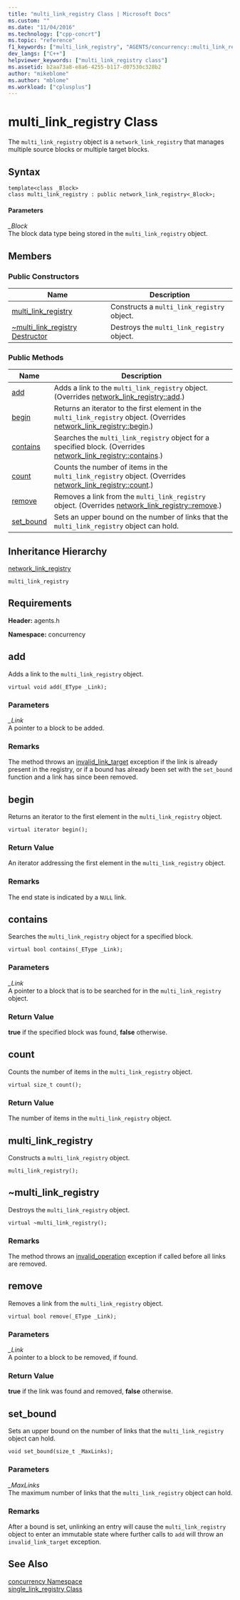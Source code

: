 ```yaml
---
title: "multi_link_registry Class | Microsoft Docs"
ms.custom: ""
ms.date: "11/04/2016"
ms.technology: ["cpp-concrt"]
ms.topic: "reference"
f1_keywords: ["multi_link_registry", "AGENTS/concurrency::multi_link_registry", "AGENTS/concurrency::multi_link_registry::multi_link_registry", "AGENTS/concurrency::multi_link_registry::add", "AGENTS/concurrency::multi_link_registry::begin", "AGENTS/concurrency::multi_link_registry::contains", "AGENTS/concurrency::multi_link_registry::count", "AGENTS/concurrency::multi_link_registry::remove", "AGENTS/concurrency::multi_link_registry::set_bound"]
dev_langs: ["C++"]
helpviewer_keywords: ["multi_link_registry class"]
ms.assetid: b2aa73a8-e8a6-4255-b117-d07530c328b2
author: "mikeblome"
ms.author: "mblome"
ms.workload: ["cplusplus"]
---
```

# multi_link_registry Class

The `multi_link_registry` object is a `network_link_registry` that manages multiple source blocks or multiple target blocks.

## Syntax

```
template<class _Block>
class multi_link_registry : public network_link_registry<_Block>;
```

#### Parameters

*_Block*<br/>
The block data type being stored in the `multi_link_registry` object.

## Members

### Public Constructors

|Name|Description|
|----------|-----------------|
|[multi_link_registry](#ctor)|Constructs a `multi_link_registry` object.|
|[~multi_link_registry Destructor](#dtor)|Destroys the `multi_link_registry` object.|

### Public Methods

|Name|Description|
|----------|-----------------|
|[add](#add)|Adds a link to the `multi_link_registry` object. (Overrides [network_link_registry::add](network-link-registry-class.md#add).)|
|[begin](#begin)|Returns an iterator to the first element in the `multi_link_registry` object. (Overrides [network_link_registry::begin](network-link-registry-class.md#begin).)|
|[contains](#contains)|Searches the `multi_link_registry` object for a specified block. (Overrides [network_link_registry::contains](network-link-registry-class.md#contains).)|
|[count](#count)|Counts the number of items in the `multi_link_registry` object. (Overrides [network_link_registry::count](network-link-registry-class.md#count).)|
|[remove](#remove)|Removes a link from the `multi_link_registry` object. (Overrides [network_link_registry::remove](network-link-registry-class.md#remove).)|
|[set_bound](#set_bound)|Sets an upper bound on the number of links that the `multi_link_registry` object can hold.|

## Inheritance Hierarchy

[network_link_registry](network-link-registry-class.md)

`multi_link_registry`

## Requirements

**Header:** agents.h

**Namespace:** concurrency

##  <a name="add"></a> add

Adds a link to the `multi_link_registry` object.

```
virtual void add(_EType _Link);
```

### Parameters

*_Link*<br/>
A pointer to a block to be added.

### Remarks

The method throws an [invalid_link_target](invalid-link-target-class.md) exception if the link is already present in the registry, or if a bound has already been set with the `set_bound` function and a link has since been removed.

##  <a name="begin"></a> begin

Returns an iterator to the first element in the `multi_link_registry` object.

```
virtual iterator begin();
```

### Return Value

An iterator addressing the first element in the `multi_link_registry` object.

### Remarks

The end state is indicated by a `NULL` link.

##  <a name="contains"></a> contains

Searches the `multi_link_registry` object for a specified block.

```
virtual bool contains(_EType _Link);
```

### Parameters

*_Link*<br/>
A pointer to a block that is to be searched for in the `multi_link_registry` object.

### Return Value

**true** if the specified block was found, **false** otherwise.

##  <a name="count"></a> count

Counts the number of items in the `multi_link_registry` object.

```
virtual size_t count();
```

### Return Value

The number of items in the `multi_link_registry` object.

##  <a name="ctor"></a> multi_link_registry

Constructs a `multi_link_registry` object.

```
multi_link_registry();
```

##  <a name="dtor"></a> ~multi_link_registry

Destroys the `multi_link_registry` object.

```
virtual ~multi_link_registry();
```

### Remarks

The method throws an [invalid_operation](invalid-operation-class.md) exception if called before all links are removed.

##  <a name="remove"></a> remove

Removes a link from the `multi_link_registry` object.

```
virtual bool remove(_EType _Link);
```

### Parameters

*_Link*<br/>
A pointer to a block to be removed, if found.

### Return Value

**true** if the link was found and removed, **false** otherwise.

##  <a name="set_bound"></a> set_bound

Sets an upper bound on the number of links that the `multi_link_registry` object can hold.

```
void set_bound(size_t _MaxLinks);
```

### Parameters

*_MaxLinks*<br/>
The maximum number of links that the `multi_link_registry` object can hold.

### Remarks

After a bound is set, unlinking an entry will cause the `multi_link_registry` object to enter an immutable state where further calls to `add` will throw an `invalid_link_target` exception.

## See Also

[concurrency Namespace](concurrency-namespace.md)<br/>
[single_link_registry Class](single-link-registry-class.md)
